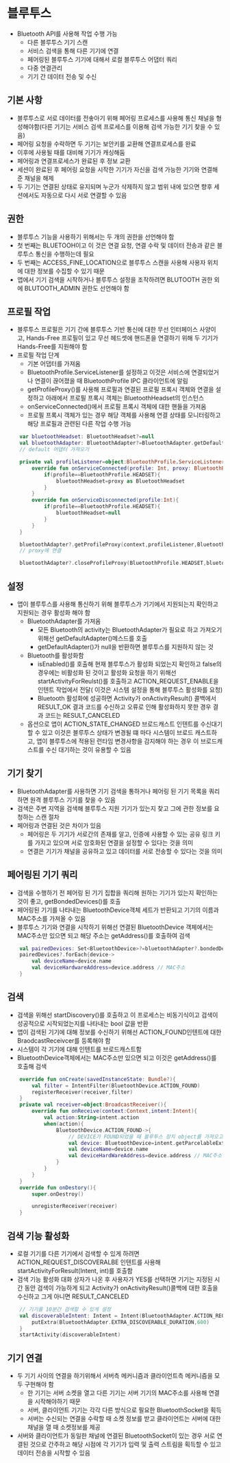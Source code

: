# 블루투스
+ Bluetooth API를 사용해 작업 수행 가능
    - 다른 블루투스 기기 스캔
    - 서비스 검색을 통해 다른 기기에 연결
    - 페어링된 블루투스 기기에 대해서 로컬 블루투스 어댑터 쿼리
    - 다중 연결관리
    - 기기 간 데이터 전송 및 수신

## 기본 사항
+ 블루투스로 서로 데이터를 전솧아기 위해 페어링 프로세스를 사용해 통신 채널을 형성해야함(다른 기기는 서비스 검색 프로세스를 이용해 검색 가능한 기기 찾을 수 있음)
+ 페어링 요청을 수락하면 두 기기는 보안키를 교환해 연결프로세스를 완료
+ 이후에 사용될 때를 대비해 기기가 캐싱해둠
+ 페어링과 연결프로세스가 완료된 후 정보 교환
+ 세션이 완료된 후 페어링 요청을 시작한 기기가 자신을 검색 가능한 기기와 연결해준 채널을 해제
+ 두 기기는 연결된 상태로 유지되며 누군가 삭제하지 않고 범위 내에 있으면 향후 세션에서도 자동으로 다시 서로 연결할 수 있음

## 권한
+ 블루투스 기능을 사용하기 위해서는 두 개의 권한을 선언해야 함
+ 첫 번째는 BLUETOOH이고 이 것은 연결 요청, 연결 수락 및 데이터 전송과 같은 블루투스 통신을 수행하는데 필요
+ 두 번째는 ACCESS_FINE_LOCATION으로 블루투스 스캔을 사용해 사용자 위치에 대한 정보를 수집할 수 있기 때문
+ 앱에서 기기 검색을 시작하거나 블루투스 설정을 조작하려면 BLUTOOTH 권한 외에 BLUTOOTH_ADMIN 권한도 선언해야 함

## 프로필 작업
+ 블루투스 프로필은 기기 간에 블루투스 기반 통신에 대한 무선 인터페이스 사양이고, Hands-Free 프로필이 있고 무선 헤드셋에 핸드폰을 연결하기 위해 두 기기가 Hands-Free를 지원해야 함
+ 프로필 작업 단계
    - 기본 어댑터를 가져옴
    - BluetoothProfile.ServiceListener를 설정하고 이것은 서비스에 연결되었거나 연결이 끊어졌을 때 BluetoothProfile IPC 클라이언트에 알림
    - getProfileProxy()를 사용해 프로필과 연결된 프로필 프록시 객체와 연결을 설정하고 아래에서 프로필 프록시 객체는 BluetoothHeadset의 인스턴스
    - onServiceConnected()에서 프로필 프록시 객체에 대한 핸들을 가져옴
    - 프로필 프록시 객체가 있는 경우 해당 객체를 사용해 연결 상태를 모니터링하고 해당 프로필과 관련된 다른 작업 수행 가능

```kotlin
    var bluetoothHeadset: BluetoothHeadset?=null
    val bluetoothAdapter: BluetoothAdapter?=BluetoothAdapter.getDefaultAdapter()
    // default 어뎁터 가져오기

    private val profileListener=object:BluetoothProfile.ServiceListener{
        override fun onServiceConnected(profile: Int, proxy: BluetoothProfile){
            if(profile==BluetoothProfile.HEADSET){
                bluetoothHeadset=proxy as BluetoothHeadset
            }
        }
        override fun onServiceDisconnected(profile:Int){
            if(profile==BluetoothProfile.HEADSET){
                bluetoothHeadset=null
            }
        }
    }

    bluetoothAdapter?.getProfileProxy(context,profileListener,BluetoothProfile.HEADSET)
    // proxy에 연결

    bluetoothAdapter?.closeProfileProxy(BluetoothProfile.HEADSET,bluetoothHeadset)
```

## 설정
+ 앱이 블루투스를 사용해 통신하기 위해 블루투스가 기기에서 지원되는지 확인하고 지원되는 경우 활성화 해야 함
    - BluetoothAdapter를 가져옴
        * 모든 Bluetooth의 activity는 BluetoothAdapter가 필요로 하고 가져오기 위해선 getDefaultAdapter()메스드를 호출
        * getDefaultAdapter()가 null을 반환하면 블루투스를 지원하지 않는 것 
    - Bluetooth를 활성화함
        * isEnabled()를 호출해 현재 블루투스가 활성화 되었는지 확인하고 false의 경우에는 비활성화 된 것이고 활성화 요청을 하기 위해선 startActivityForReulst()를 호출하고 ACTION_REQUEST_ENABLE을 인텐트 작업에서 전달( 이것은 시스템 설정을 통해 블루투스 활성화를 요청) 
        * Bluetooth 활성화에 성공하면 Activity가 onActivityResult() 콜백에서 RESULT_OK 결과 코드를 수신하고 오류로 인해 활성화하지 못한 경우 결과 코드는 RESULT_CANCELED 
    - 옵션으로 앱이 ACTION_STATE_CHANGED 브로드캐스트 인텐트를 수신대기 할 수 있고 이것은 블루투스 상태가 변경될 떄 마다 시스템이 브로드 캐스트하고, 앱이 블루투스에 적용된 런타임 변경사항을 감지해야 하는 경우 이 브로드캐스트를 수신 대기하는 것이 유용할 수 있음

## 기기 찾기
+ BluetoothAdapter를 사용하면 기기 검색을 통하거나 페어링 된 기기 목록을 쿼리하면 원격 블루투스 기기를 찾을 수 있음
+ 검색은 주변 지역을 검색해 블루투스 지원 기기가 있는지 찾고 그에 관한 정보를 요청하는 스캔 절차
+ 페어링과 연결된 것은 차이가 있음
    - 페어링은 두 기기가 서로간의 존재를 알고, 인증에 사용할 수 있는 공유 링크 키를 가지고 있으며 서로 암호화된 연결을 설정할 수 있다는 것을 의미
    - 연결은 기기가 채널을 공유하고 있고 데이터를 서로 전송할 수 있다는 것을 의미

## 페어링된 기기 쿼리
+ 검색을 수행하기 전 페어링 된 기기 집합을 쿼리해 원하는 기기가 있는지 확인하는 것이 좋고, getBondedDevices()를 호출
+ 페어링된 기기를 나타내는 BluetoothDevice객체 세트가 반환되고 기기의 이름과 MAC주소를 가져올 수 있음
+ 블루투스 기기와 연결을 시작하기 위해선 연결된 BluetoothDevice 객체에서는 MAC주소만 있으면 되고 해당 주소는 getAddress()를 호출하여 검색
```kotlin
    val pairedDevices: Set<BluetoothDevice>?=bluetoothAdapter?.bondedDevices
    pairedDevices?.forEach{device->
        val deviceName=device.name
        val deviceHardwareAddress=device.address // MAC주소
    }
```

## 검색
+ 검색을 위해선 startDiscovery()를 호출하고 이 프로세스는 비동기식이고 검색이 성공적으로 시작되었는지를 나타내는 bool 값을 반환
+ 앱이 검색된 기기에 대해 정보를 수신하기 위해선 ACTION_FOUND인텐트에 대한 BraodcastReceivcer를 등록해야 함
+ 시스템이 각 기기에 대해 인텐트를 브로드캐스트함
+ BluetoothDevice객체에서는 MAC주소만 있으면 되고 이것은 getAddress()를 호출해 검색
```kotlin
    override fun onCreate(savedInstanceState: Bundle?){
        val filter = IntentFilter(BluetoothDevice.ACTION_FOUND)
        registerReceiver(receiver,filter)
    }
    private val receiver=object:BroadcastReceiver(){
        override fun onReceive(context:Context,intent:Intent){
            val action:String=intent.action
            when(action){
                BluetoothDevice.ACTION_FOUND->{
                    // DEVICE가 FOUND되었을 때 블루투스 장치 object를 가져오고 Intent로부터 그것의 정보를 가져옴
                    val device: BluetoothDevice=intent.getParcelableExtra(BluetoothDevice.EXTRA_DEVICE)
                    val deviceName=device.name
                    val deviceHardWareAddress=device.address // MAC주소
                }
            }
        }
    }
    override fun onDestory(){
        super.onDestroy()

        unregisterReceiver(receiver)
    }

```

## 검색 기능 활성화
+ 로컬 기기를 다른 기기에서 검색할 수 있게 하려면 ACTION_REQUEST_DISCOVERALBE 인텐트를 사용해 startActivityForResult(Intent, int)를 호출함
+ 검색 기능 활성화 대화 상자가 나온 후 사용자가 YES를 선택하면 기기는 지정된 시간 동안 검색이 가능하게 되고 Activity가 onActivityResult()콜백에 대한 호출을 수신하고 그게 아니면 RESULT_CANCELED
```kotlin
    // 기기를 10분간 검색할 수 있게 설정
    val discoverableIntent: Intent = Intent(BluetoothAdapter.ACTION_REQUEST_DISCOVERABLE).apply{
        putExtra(BluetoothAdapter.EXTRA_DISCOVERABLE_DURATION,600)
    }
    startActivity(discoverableIntent)
```

## 기기 연결
+ 두 기기 사이의 연결을 하기위해서 서버측 메커니즘과 클라이언트측 메커니즘을 모두 구현해야 함
    - 한 기기는 서버 소켓을 열고 다른 기기는 서버 기기의 MAC주소를 사용해 연결을 시작해야하기 때문
    - 서버, 클라이언트 기기는 각각 다른 방식으로 필요한 BluetoothSocket을 획득
    - 서버는 수신되는 연결을 수락할 때 소켓 정보를 받고 클라이언트는 서버에 대한 채널을 열 때 소켓정보를 제공
+ 서버와 클라이언트가 동일한 채널에 연결된 BluetoothSocket이 있는 경우 서로 연결된 것으로 간주하고 해당 시점에 각 기기가 입력 및 출력 스트림을 획득할 수 있고 데이터 전송을 시작할 수 있음



